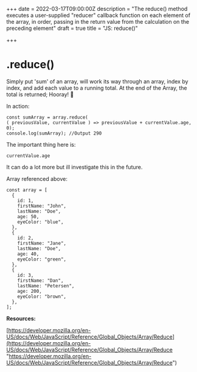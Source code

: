 +++
date = 2022-03-17T09:00:00Z
description = "The reduce() method executes a user-supplied \"reducer\" callback function on each element of the array, in order, passing in the return value from the calculation on the preceding element"
draft = true
title = "JS: reduce()"

+++
# .reduce()

Simply put 'sum' of an array, will work its way through an array, index by index, and add each value to a running total. At the end of the Array, the total is returned; Hooray! 🥳

In action:

    const sumArray = array.reduce(  
    ( previousValue, currentValue ) => previousValue + currentValue.age,  
    0);
    console.log(sumArray); //Output 290

The important thing here is: 

    currentValue.age

It can do a lot more but ill investigate this in the future. 

Array referenced above:

    const array = [
      {
        id: 1,
        firstName: "John",
        lastName: "Doe",
        age: 50,
        eyeColor: "blue",
      },
      {
        id: 2,
        firstName: "Jane",
        lastName: "Doe",
        age: 40,
        eyeColor: "green",
      },
      {
        id: 3,
        firstName: "Dan",
        lastName: "Petersen",
        age: 200,
        eyeColor: "brown",
      },
    ];
    

**Resources:**

[https://developer.mozilla.org/en-US/docs/Web/JavaScript/Reference/Global_Objects/Array/Reduce](https://developer.mozilla.org/en-US/docs/Web/JavaScript/Reference/Global_Objects/Array/Reduce "https://developer.mozilla.org/en-US/docs/Web/JavaScript/Reference/Global_Objects/Array/Reduce")